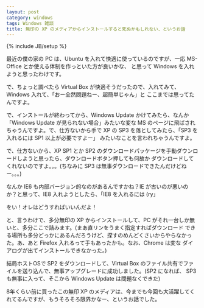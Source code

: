 ```yaml
---
layout: post
category: windows
tags: Windows 雑談
title: 無印の XP のメディアからインストールすると死ぬかもしれない、というお話
---
```

{% include JB/setup %}

最近の僕の家の PC は、Ubuntu を入れて快適に使っているのですが、一応 MS-Office とか使える体制を作っといた方が良いかな、
と思って Windows を入れようと思ったわけです。

で、ちょっと調べたら Virtual Box が快適そうだったので、入れてみて、Windows 入れて、「おー全然問題ねー、超簡単じゃん」と
ここまでは思ってたんですよ。

で、インストールが終わってから、Windows Update かけてみたら、なんか「Windows Update が見られない場合」みたいな変な MS
のページに飛ばされちゃうんですよ。で、仕方ないから手で XP の SP3 を落としてみたら、「SP3 を入れるには SP1 以上が必要ですよー」
みたいなことを言われちゃうんですよ。

で、仕方ないから、XP SP1 とか SP2 のダウンロードパッケージを手動ダウンロードしようと思ったら、ダウンロードボタン押しても何故か
ダウンロードしてくれないのですよ。。。(ちなみに SP3 は無事ダウンロードできたんだけどねー。。。)

なんか IE6 も内部バージョン的なのがあるんですかね？IE が古いのが悪いのか？と思って、IE8 入れようとしたら、「IE8 を入れるには (ry」

をい！オレはどうすればいいんだよ！

と、言うわけで、多分無印の XP からインストールして、PC がそれ一台しか無いと、多分ここで詰みます。(まあ直リンをうまく指定すればダウンロード
できる場所も多分どっかにあるんだろうけど、探すのめんどくさいからやらなかった。あ、あと Firefox 入れるって手もあったかも。なお、Chrome は変な
ダイアログが出てインストールできなかった。)

結局ホストOSで SP2 をダウンロードして、Virtual Box のファイル共有でファイルを送り込んで、無事アップグレードに成功しました。(SP2 になれば、
SP3 も無事に入って、そこから Windows Update は問題なくできた)

8年くらい前に買ったこの無印 XP のメディアは、今までも今回も大活躍してくれてるんですが、もうそろそろ限界かなー、というお話でした。
